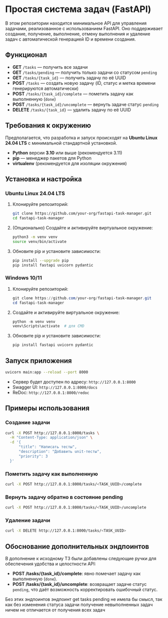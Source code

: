 # Простая система задач (FastAPI)

В этом репозитории находится минимальное API для управления задачами, реализованное с использованием FastAPI. Оно поддерживает создание, получение, выполнение, отмену выполнения и удаление задач с автоматической генерацией ID и времени создания.

## Функционал

- **GET** `/tasks` — получить все задачи
- **GET** `/tasks/pending` — получить только задачи со статусом `pending`
- **GET** `/tasks/{task_id}` — получить задачу по её UUID
- **POST** `/tasks` — создать новую задачу (ID, статус и метка времени генерируются автоматически)
- **POST** `/tasks/{task_id}/complete` — пометить задачу как выполненную (`done`)
- **POST** `/tasks/{task_id}/uncomplete` — вернуть задаче статус `pending`
- **DELETE** `/tasks/{task_id}` — удалить задачу по её UUID

## Требования к окружению

Предполагается, что разработка и запуск происходят на **Ubuntu Linux 24.04 LTS** с минимальной стандартной установкой.

- **Python** версии **3.10** или выше (рекомендуется 3.11)
- **pip** — менеджер пакетов для Python
- **virtualenv** (рекомендуется для изоляции окружения)


## Установка и настройка

### Ubuntu Linux 24.04 LTS

1. Клонируйте репозиторий:
   ```bash
   git clone https://github.com/your-org/fastapi-task-manager.git
   cd fastapi-task-manager
   ```

2. (Опционально) Создайте и активируйте виртуальное окружение:
   ```bash
   python3 -m venv venv
   source venv/bin/activate
   ```

3. Обновите pip и установите зависимости:
   ```bash
   pip install --upgrade pip
   pip install fastapi uvicorn pydantic
   ```

### Windows 10/11

1. Клонируйте репозиторий:
   ```powershell
   git clone https://github.com/your-org/fastapi-task-manager.git
   cd fastapi-task-manager
   ```

2. Создайте и активируйте виртуальное окружение:
   ```powershell
   python -m venv venv
   venv\Scripts\activate  # для CMD
   ```

3. Обновите pip и установите зависимости:
   ```powershell
   pip install fastapi uvicorn pydantic
   ```

## Запуск приложения

```bash
uvicorn main:app --reload --port 8000
```

- Сервер будет доступен по адресу: `http://127.0.0.1:8000`
- Swagger UI: `http://127.0.0.1:8000/docs`
- ReDoc: `http://127.0.0.1:8000/redoc`

## Примеры использования

### Создание задачи
```bash
curl -X POST http://127.0.0.1:8000/tasks \
  -H "Content-Type: application/json" \
  -d '{
      "title": "Написать тесты",
      "description": "Добавить unit-тесты",
      "priority": 3
  }'
```

### Пометить задачу как выполненную
```bash
curl -X POST http://127.0.0.1:8000/tasks/<TASK_UUID>/complete
```

### Вернуть задачу обратно в состояние pending
```bash
curl -X POST http://127.0.0.1:8000/tasks/<TASK_UUID>/uncomplete
```

### Удаление задачи
```bash
curl -X DELETE http://127.0.0.1:8000/tasks/<TASK_UUID>
```

## Обоснование дополнительных эндпоинтов

В дополнение к исходному ТЗ были добавлены следующие ручки для обеспечения удобства и целостности API:

- **POST /tasks/{task_id}/complete**: явно помечает задачу как выполненную (`done`).
- **POST /tasks/{task_id}/uncomplete**: возвращает задаче статус `pending`, что даёт возможность корректировать ошибочный статус.

Без этих эндпоинтов эндпоинт get tasks pending не имела бы смысл, так как без изменения статуса задачи получение невыполненных задач ничем не отличается от получения всех задач


